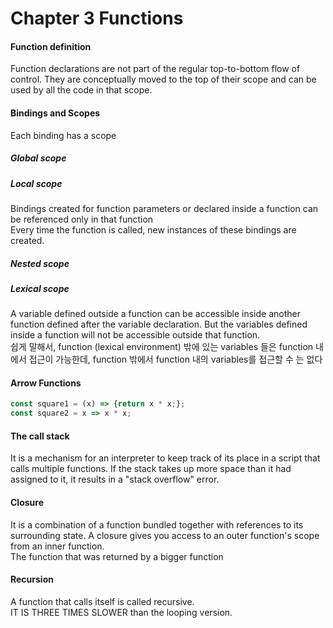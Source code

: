 # Chapter 3 Functions

#### Function definition
Function declarations are not part of the regular top-to-bottom flow of control. They are conceptually moved to the top of their scope and can be used by all the code in that scope.
#### Bindings and Scopes
Each binding has a scope

##### Global scope

##### Local scope
Bindings created for function parameters or declared inside a function can be referenced only in that function
<br>
Every time the function is called, new instances of these bindings are created.

##### Nested scope

##### Lexical scope
A variable defined outside a function can be accessible inside another  function defined after the variable declaration. But the variables defined inside a function will not be accessible outside that function.
<br>
쉽게 말해서, function (lexical environment) 밖에 있는 variables 들은 function 내에서 접근이 가능한데, function 밖에서 function 내의 variables를 접근할 수 는 없다

#### Arrow Functions
```js
const square1 = (x) => {return x * x;};
const square2 = x => x * x;
```

#### The call stack
It is a mechanism for an interpreter to keep track of its place in a script that calls multiple functions. If the stack takes up more space than it had assigned to it, it results in a "stack overflow" error.

#### Closure
It is a combination of a function bundled together with references to its surrounding state. A closure gives you access to an outer function's scope from an inner function.
<br>
The function that was returned by a bigger function

#### Recursion
A function that calls itself is called recursive.
<br>
IT IS THREE TIMES SLOWER than the looping version.



